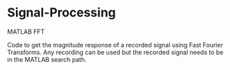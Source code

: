 # Signal-Processing
MATLAB FFT

Code to get the magnitude response of a recorded signal using Fast Fourier Transforms. 
Any recording can be used but the recorded signal needs
to be in the MATLAB search path. 
